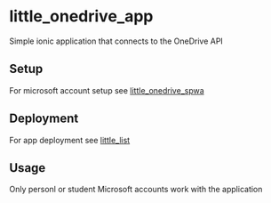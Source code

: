 # little_onedrive_app
Simple ionic application that connects to the OneDrive API

## Setup
For microsoft account setup see [little_onedrive_spwa](https://github.com/aliceliveprojects/little_onedrive_spwa) 

## Deployment
For app deployment see [little_list](https://github.com/AliceDigitalLabs/little_list/blob/master/README.md)

## Usage
 Only personl or student Microsoft accounts work with the application
